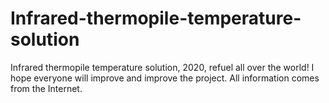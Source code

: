 # Infrared-thermopile-temperature-solution
Infrared thermopile temperature solution, 2020, refuel all over the world! I hope everyone will improve and improve the project. All information comes from the Internet.
